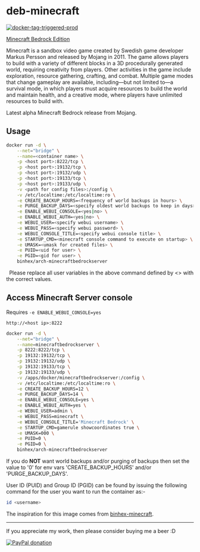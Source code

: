 # deb-minecraft

[![docker-tag-triggered-prod](https://github.com/tekmanic/deb-minecraft/actions/workflows/docker-tag-triggered-prod.yaml/badge.svg)](https://github.com/tekmanic/deb-minecraft/actions/workflows/docker-tag-triggered-prod.yaml)

[Minecraft Bedrock Edition](https://www.minecraft.net/en-us/download/server/bedrock)

Minecraft is a sandbox video game created by Swedish game developer Markus Persson and released by Mojang in 2011. The game allows players to build with a variety of different blocks in a 3D procedurally generated world, requiring creativity from players. Other activities in the game include exploration, resource gathering, crafting, and combat. Multiple game modes that change gameplay are available, including—but not limited to—a survival mode, in which players must acquire resources to build the world and maintain health, and a creative mode, where players have unlimited resources to build with.

Latest alpha Minecraft Bedrock release from Mojang.

## Usage

```bash
docker run -d \
    --net="bridge" \
    --name=<container name> \
    -p <host port>:8222/tcp \
    -p <host port>:19132/tcp \
    -p <host port>:19132/udp \
    -p <host port>:19133/tcp \
    -p <host port>:19133/udp \
    -v <path for config files>:/config \
    -v /etc/localtime:/etc/localtime:ro \
    -e CREATE_BACKUP_HOURS=<frequency of world backups in hours> \
    -e PURGE_BACKUP_DAYS=<specify oldest world backups to keep in days> \
    -e ENABLE_WEBUI_CONSOLE=<yes|no> \
    -e ENABLE_WEBUI_AUTH=<yes|no> \
    -e WEBUI_USER=<specify webui username> \
    -e WEBUI_PASS=<specify webui password> \
    -e WEBUI_CONSOLE_TITLE=<specify webui console title> \
    -e STARTUP_CMD=<minecraft console command to execute on startup> \
    -e UMASK=<umask for created files> \
    -e PUID=<uid for user> \
    -e PGID=<gid for user> \
    binhex/arch-minecraftbedrockserver
```

&nbsp;
Please replace all user variables in the above command defined by <> with the correct values.

## Access Minecraft Server console

Requires `-e ENABLE_WEBUI_CONSOLE=yes`

`http://<host ip>:8222`

```bash
docker run -d \
    --net="bridge" \
    --name=minecraftbedrockserver \
    -p 8222:8222/tcp \
    -p 19132:19132/tcp \
    -p 19132:19132/udp \
    -p 19132:19133/tcp \
    -p 19132:19133/udp \
    -v /apps/docker/minecraftbedrockserver:/config \
    -v /etc/localtime:/etc/localtime:ro \
    -e CREATE_BACKUP_HOURS=12 \
    -e PURGE_BACKUP_DAYS=14 \
    -e ENABLE_WEBUI_CONSOLE=yes \
    -e ENABLE_WEBUI_AUTH=yes \
    -e WEBUI_USER=admin \
    -e WEBUI_PASS=minecraft \
    -e WEBUI_CONSOLE_TITLE='Minecraft Bedrock' \
    -e STARTUP_CMD=gamerule showcoordinates true \
    -e UMASK=000 \
    -e PUID=0 \
    -e PGID=0 \
    binhex/arch-minecraftbedrockserver
```

If you do **NOT** want world backups and/or purging of backups then set the value to '0' for env vars 'CREATE_BACKUP_HOURS' and/or 'PURGE_BACKUP_DAYS'.

User ID (PUID) and Group ID (PGID) can be found by issuing the following command for the user you want to run the container as:-

```bash
id <username>
```

The inspiration for this image comes from [binhex-minecraft](https://github.com/binhex/arch-minecraftbedrockserver).

___

If you appreciate my work, then please consider buying me a beer :D

[![PayPal donation](https://www.paypal.com/en_US/i/btn/btn_donate_SM.gif)](https://www.paypal.com/donate?hosted_button_id=KKQ4LNMEDVUPN)
